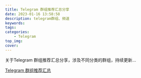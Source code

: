 ```yaml
---
title: Telegram 群组推荐汇总分享
date: 2023-01-16 13:58:58
description: telegram群组、频道
keywords:
tags:
categories:
    - Telegram
top_img:
cover:
---
```


关于Telegram 群组推荐汇总分享，涉及不同分类的群组，持续更新...

[Telegram 群组推荐汇总](https://congcong0806.github.io/2018/04/24/Telegram/)